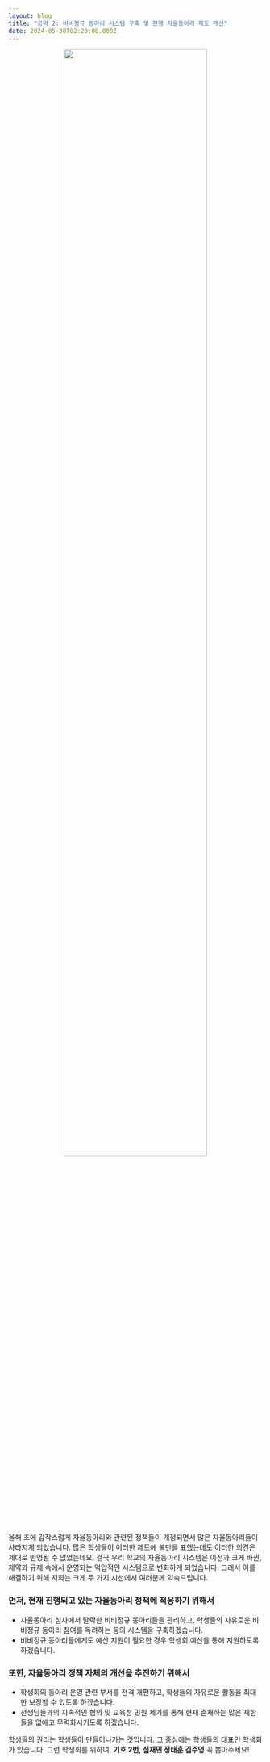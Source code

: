 ```yaml
---
layout: blog
title: "공약 2: 비비정규 동아리 시스템 구축 및 현행 자율동아리 제도 개선"
date: 2024-05-30T02:20:00.000Z
---
```

<center><img src="https://t1.daumcdn.net/cfile/tistory/992229365E9FCAF628" width="75%"></center>

올해 초에 갑작스럽게 자율동아리와 관련된 정책들이 개정되면서 많은 자율동아리들이 사라지게 되었습니다. 많은 학생들이 이러한 제도에 불만을 표했는데도 이러한 의견은 제대로 반영될 수 없었는데요, 결국 우리 학교의 자율동아리 시스템은 이전과 크게 바뀐, 제약과 규제 속에서 운영되는 억압적인 시스템으로 변화하게 되었습니다. 그래서 이를 해결하기 위해 저희는 크게 두 가지 시선에서 여러분께 약속드립니다.

<h3>먼저, 현재 진행되고 있는 자율동아리 정책에 적응하기 위해서</h3>

* 자율동아리 심사에서 탈락한 비비정규 동아리들을 관리하고, 학생들의 자유로운 비비정규 동아리 참여를 독려하는 등의 시스템을 구축하겠습니다.
* 비비정규 동아리들에게도 예산 지원이 필요한 경우 학생회 예산을 통해 지원하도록 하겠습니다.

<h3>또한, 자율동아리 정책 자체의 개선을 추진하기 위해서</h3>

* 학생회의 동아리 운영 관련 부서를 전격 개편하고, 학생들의 자유로운 활동을 최대한 보장할 수 있도록 하겠습니다.
* 선생님들과의 지속적인 협의 및 교육청 민원 제기를 통해 현재 존재하는 많은 제한들을 없애고 무력화시키도록 하겠습니다.

학생들의 권리는 학생들이 만들어나가는 것입니다. 그 중심에는 학생들의 대표인 학생회가 있습니다. 그런 학생회를 위하여, <strong>기호 2번, 심재민 정태훈 김주영</strong> 꼭 뽑아주세요!
